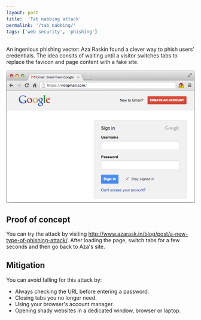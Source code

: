 ```yaml
---
layout: post
title:  'Tab nabbing attack'
permalink: '/tab_nabbing/'
tags: ['web security', 'phishing']
---
```

An ingenious phishing vector: Aza Raskin found a clever way to phish users' credentials.
The idea consits of waiting until a visitor switches tabs to replace the favicon and
page content with a fake site.

<img src="/files/2010/tab_nabbing/gmail.png"/>

## Proof of concept
You can try the attack by visiting <a href="http://www.azarask.in/blog/post/a-new-type-of-phishing-attack/" class="external">http://www.azarask.in/blog/post/a-new-type-of-phishing-attack/</a>. After loading the page, switch tabs for a few seconds and then go back to Aza's site.

## Mitigation
You can avoid falling for this attack by:
- Always checking the URL before entering a password.
- Closing tabs you no longer need.
- Using your browser's account manager.
- Opening shady websites in a dedicated window, browser or laptop.
